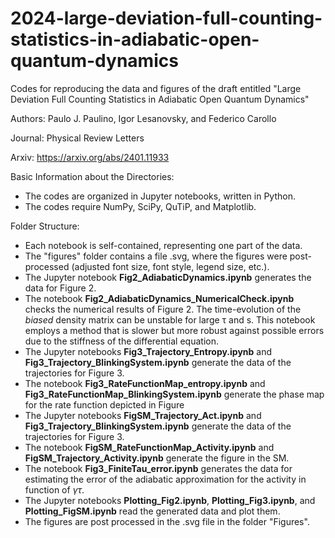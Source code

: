 # 2024-large-deviation-full-counting-statistics-in-adiabatic-open-quantum-dynamics 

Codes for reproducing the data and figures of the draft entitled "Large Deviation Full Counting Statistics in Adiabatic Open Quantum Dynamics"

Authors: Paulo J. Paulino, Igor Lesanovsky, and Federico Carollo

Journal: Physical Review Letters

Arxiv: https://arxiv.org/abs/2401.11933

Basic Information about the Directories:
  - The codes are organized in Jupyter notebooks, written in Python.
  - The codes require NumPy, SciPy, QuTiP, and Matplotlib.

Folder Structure:
  - Each notebook is self-contained, representing one part of the data.
  - The "figures" folder contains a file .svg, where the figures were post-processed (adjusted font size, font style, legend size, etc.).
  - The Jupyter notebook **Fig2_AdiabaticDynamics.ipynb** generates the data for Figure 2.
  - The notebook **Fig2_AdiabaticDynamics_NumericalCheck.ipynb** checks the numerical results of Figure 2. The time-evolution of the *biased* density matrix can be unstable for large τ and s. This notebook employs a method that is slower but more robust against possible errors due to the stiffness of the differential equation.
  - The Jupyter notebooks **Fig3_Trajectory_Entropy.ipynb** and **Fig3_Trajectory_BlinkingSystem.ipynb** generate the data of the trajectories for Figure 3.
  - The notebook **Fig3_RateFunctionMap_entropy.ipynb** and **Fig3_RateFunctionMap_BlinkingSystem.ipynb** generate the phase map for the rate function depicted in Figure 
  - The Jupyter notebooks **FigSM_Trajectory_Act.ipynb** and **Fig3_Trajectory_BlinkingSystem.ipynb** generate the data of the trajectories for Figure 3.
  - The notebook **FigSM_RateFunctionMap_Activity.ipynb** and **FigSM_Trajectory_Activity.ipynb** generate the figure in the SM. 
  - The notebook **Fig3_FiniteTau_error.ipynb** generates the data for estimating the error of the adiabatic approximation for the activity in function of $\gamma \tau$. 
  - The Jupyter notebooks **Plotting_Fig2.ipynb**, **Plotting_Fig3.ipynb**, and **Plotting_FigSM.ipynb** read the generated data and plot them.
  - The figures are post processed in the .svg file in the folder "Figures". 
